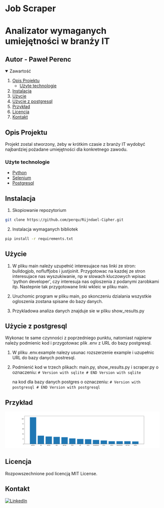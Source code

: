 Job Scraper
=======
# Analizator wymaganych umiejętności w branży IT

## Autor - Paweł Perenc


<!-- Zawartość -->
<details open="open">
  <summary>Zawartość</summary>
  <ol>
    <li>
      <a href="#opis-projektu">Opis Projektu</a>
      <ul>
        <li><a href="#użyte-technologie">Użyte technologie</a></li>
      </ul>
    </li>
    <li>
      <a href="#instalacja">Instalacja</a>
    </li>
    <li><a href="#użycie">Użycie</a></li>
    <li><a href="#użycie-z-postgresql">Użycie z postgresql</a></li>
    <li><a href="#przykład">Przykład</a></li>
    <li><a href="#licencja">Licencja</a></li>
    <li><a href="#kontakt">Kontakt</a></li>
  </ol>
</details>

<!-- ABOUT THE PROJECT -->
## Opis Projektu

Projekt zostal stworzony, żeby w krótkim czasie z branży IT wydobyć najbardziej pożadane umiejętności dla konkretnego zawodu.

### Użyte technologie

* [Python](https://www.python.org/)
* [Selenium](https://selenium-python.readthedocs.io/)
* [Postgresql](https://www.postgresql.org/)

## Instalacja

1. Skopiowanie repozytorium
  ```sh
  git clone https://github.com/perqu/Rijndael-Cipher.git
  ``` 
2. Instalacja wymaganych bibliotek
  ```sh
  pip install -r requirements.txt
  ``` 
  
  
## Użycie
  1. W pliku main należy uzupełnić interesujace nas linki ze stron: bulldogjob, nofluffjobs i justjoinit. Przygotowac na kazdej ze stron interesujace nas wyszukiwanie, np w slowach kluczowych wpisac 'python developer', czy interesuja nas ogloszenia z podanymi zarobkami itp. Nastepnie tak przygotowane linki wkleic w pliku main.

  2. Uruchomic program w pliku main, po skonczeniu dzialania wszystkie ogloszenia zostana spisane do bazy danych.

  3. Przykladowa analiza danych znajduje sie w pliku show_results.py

## Użycie z postgresql
  Wykonac te same czynności z poprzedniego punktu, natomiast najpierw należy podmienic kod i przygotowac plik .env z URL do bazy postgresql.

  1. W pliku .env.example nalezy usunac rozszerzenie example i uzupełnic URL do bazy danych postresql.

  2. Podmienić kod w trzech plikach: main.py, show_results.py i scraper.py o oznaczeniu: 
          ```
          # Version with sqlite
          # END Version with sqlite
          ``` 

        na kod dla bazy danych postgres o oznaczeniu:
          ```
          # Version with postgresql
          # END Version with postgresql
          ```

## Przykład

![alt text](https://github.com/perqu/Job-Scraper/blob/main/imgs/wykres.png)

## Licencja

Rozpowszechnione pod licencją MIT License.

## Kontakt
[![LinkedIn][linkedin-shield]][linkedin-url]

<!-- MARKDOWN LINKS & IMAGES -->
<!-- https://www.markdownguide.org/basic-syntax/#reference-style-links -->
[linkedin-shield]: https://img.shields.io/badge/-LinkedIn-black.svg?style=for-the-badge&logo=linkedin&colorB=555
[linkedin-url]: https://www.linkedin.com/in/pawe%C5%82-perenc-51b39315a/
[product-screenshot]: images/screenshot.png
